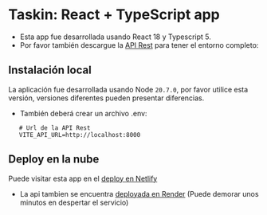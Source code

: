 # Taskin: React + TypeScript app

- Esta app fue desarrollada usando React 18 y Typescript 5.
- Por favor también descargue la [API Rest](https://github.com/vijote/taskin-api/) para tener el entorno completo:



## Instalación local

La aplicación fue desarrollada usando Node `20.7.0`, por favor utilice esta versión, versiones diferentes pueden presentar diferencias.

- También deberá crear un archivo .env:

```
   # Url de la API Rest
   VITE_API_URL=http://localhost:8000
```

## Deploy en la nube
Puede visitar esta app en el [deploy en Netlify](https://amazing-hamster-e1e505.netlify.app/)
- La api tambien se encuentra [deployada en Render](https://taskin.onrender.com/) (Puede demorar unos minutos en despertar el servicio)